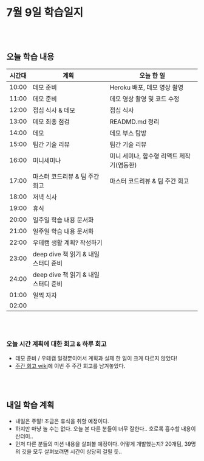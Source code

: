 # 7월 9일 학습일지

<br/>
<br/>

## 오늘 학습 내용

| 시간대 | 계획                                 | 오늘 한 일                                |
| ------ | ------------------------------------ | ----------------------------------------- |
| 10:00  | 데모 준비                            | Heroku 배포, 데모 영상 촬영               |
| 11:00  | 데모 준비                            | 데모 영상 촬영 및 코드 수정               |
| 12:00  | 점심 식사 & 데모                     | 점심 식사                                 |
| 13:00  | 데모 최종 점검                       | READMD.md 정리                            |
| 14:00  | 데모                                 | 데모 부스 탐방                            |
| 15:00  | 팀간 기술 리뷰                       | 팀간 기술 리뷰                            |
| 16:00  | 미니세미나                           | 미니 세미나, 함수형 리액트 제작기(염동환) |
| 17:00  | 마스터 코드리뷰 & 팀 주간 회고       | 마스터 코드리뷰 & 팀 주간 회고            |
| 18:00  | 저녁 식사                            |                                           |
| 19:00  | 휴식                                 |                                           |
| 20:00  | 일주일 학습 내용 문서화              |                                           |
| 21:00  | 일주일 학습 내용 문서화              |                                           |
| 22:00  | 우테캠 생활 계획? 작성하기           |                                           |
| 23:00  | deep dive 책 읽기 & 내일 스터디 준비 |                                           |
| 24:00  | deep dive 책 읽기 & 내일 스터디 준비 |                                           |
| 01:00  | 일찍 자자                            |                                           |
| 02:00  |                                      |                                           |

<br/>
<br/>

### 오늘 시간 계획에 대한 회고 & 하루 회고

- 데모 준비 / 우테캠 일정뿐이어서 계획과 실제 한 일이 크게 다르지 않았다!
- [주간 회고 wiki](https://github.com/woowa-techcamp-2021-dd/baemin-5/wiki/%EC%A3%BC%EA%B0%84-%ED%9A%8C%EA%B3%A0)에 이번 주 주간 회고를 남겨놓았다. 

<br/>
<br/>

## 내일 학습 계획

- 내일은 주말! 조금은 휴식을 취할 예정이다.
- 하지만 마냥 놀 수는 없다. 오늘 본 다른 분들이 너무 잘한다.. 호로록 흡수할 내용이 산더미..
- 먼저 다른 분들의 미션 내용을 살펴볼 예정이다. 어떻게 개발했는지? 20개팀, 39명의 깃을 모두 살펴보려면 시간이 상당히 걸릴 듯..

